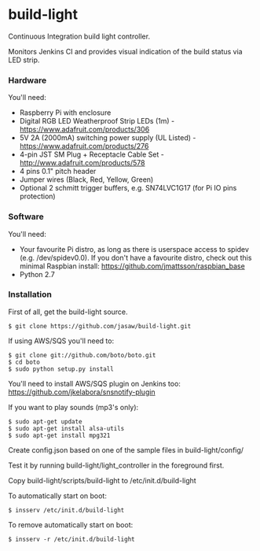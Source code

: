 build-light
===========

Continuous Integration build light controller.

Monitors Jenkins CI and provides visual indication of the build status via LED strip.



### Hardware

You'll need:
* Raspberry Pi with enclosure
* Digital RGB LED Weatherproof Strip LEDs (1m) - https://www.adafruit.com/products/306
* 5V 2A (2000mA) switching power supply (UL Listed) - https://www.adafruit.com/products/276
* 4-pin JST SM Plug + Receptacle Cable Set - http://www.adafruit.com/products/578
* 4 pins 0.1" pitch header
* Jumper wires (Black, Red, Yellow, Green)
* Optional 2 schmitt trigger buffers, e.g. SN74LVC1G17 (for Pi IO pins protection)



### Software

You'll need:
* Your favourite Pi distro, as long as there is userspace access to spidev (e.g. /dev/spidev0.0). If you don't have a favourite distro, check out this minimal Raspbian install: https://github.com/jmattsson/raspbian_base
* Python 2.7



### Installation

First of all, get the build-light source.
```
$ git clone https://github.com/jasaw/build-light.git
```

If using AWS/SQS you'll need to:
```
$ git clone git://github.com/boto/boto.git
$ cd boto
$ sudo python setup.py install
```
You'll need to install AWS/SQS plugin on Jenkins too:
https://github.com/jkelabora/snsnotify-plugin

If you want to play sounds (mp3's only):
```
$ sudo apt-get update
$ sudo apt-get install alsa-utils
$ sudo apt-get install mpg321
```

Create config.json based on one of the sample files in build-light/config/

Test it by running build-light/light_controller in the foreground first.

Copy build-light/scripts/build-light to /etc/init.d/build-light

To automatically start on boot:
```
$ insserv /etc/init.d/build-light
```

To remove automatically start on boot:
```
$ insserv -r /etc/init.d/build-light
```
